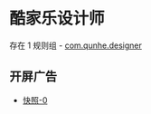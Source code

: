 # 酷家乐设计师

存在 1 规则组 - [com.qunhe.designer](/src/apps/com.qunhe.designer.ts)

## 开屏广告

- [快照-0](https://gkd-kit.gitee.io/import/13226570)
